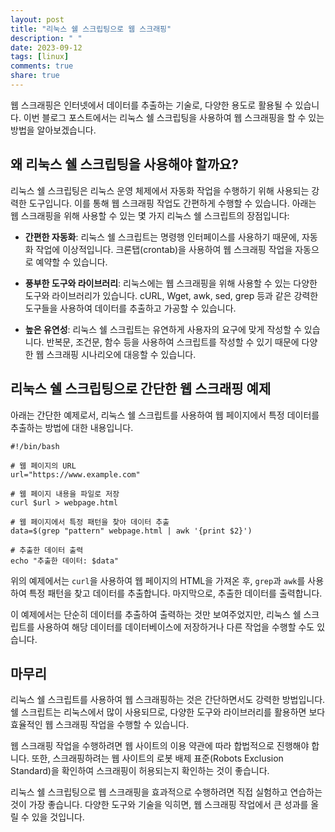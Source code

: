 ```yaml
---
layout: post
title: "리눅스 쉘 스크립팅으로 웹 스크래핑"
description: " "
date: 2023-09-12
tags: [linux]
comments: true
share: true
---
```


웹 스크래핑은 인터넷에서 데이터를 추출하는 기술로, 다양한 용도로 활용될 수 있습니다. 이번 블로그 포스트에서는 리눅스 쉘 스크립팅을 사용하여 웹 스크래핑을 할 수 있는 방법을 알아보겠습니다.

## 왜 리눅스 쉘 스크립팅을 사용해야 할까요?

리눅스 쉘 스크립팅은 리눅스 운영 체제에서 자동화 작업을 수행하기 위해 사용되는 강력한 도구입니다. 이를 통해 웹 스크래핑 작업도 간편하게 수행할 수 있습니다. 아래는 웹 스크래핑을 위해 사용할 수 있는 몇 가지 리눅스 쉘 스크립트의 장점입니다:

* **간편한 자동화**: 리눅스 쉘 스크립트는 명령행 인터페이스를 사용하기 때문에, 자동화 작업에 이상적입니다. 크론탭(crontab)을 사용하여 웹 스크래핑 작업을 자동으로 예약할 수 있습니다.

* **풍부한 도구와 라이브러리**: 리눅스에는 웹 스크래핑을 위해 사용할 수 있는 다양한 도구와 라이브러리가 있습니다. cURL, Wget, awk, sed, grep 등과 같은 강력한 도구들을 사용하여 데이터를 추출하고 가공할 수 있습니다.

* **높은 유연성**: 리눅스 쉘 스크립트는 유연하게 사용자의 요구에 맞게 작성할 수 있습니다. 반복문, 조건문, 함수 등을 사용하여 스크립트를 작성할 수 있기 때문에 다양한 웹 스크래핑 시나리오에 대응할 수 있습니다.

## 리눅스 쉘 스크립팅으로 간단한 웹 스크래핑 예제

아래는 간단한 예제로서, 리눅스 쉘 스크립트를 사용하여 웹 페이지에서 특정 데이터를 추출하는 방법에 대한 내용입니다.

```shell
#!/bin/bash

# 웹 페이지의 URL
url="https://www.example.com"

# 웹 페이지 내용을 파일로 저장
curl $url > webpage.html

# 웹 페이지에서 특정 패턴을 찾아 데이터 추출
data=$(grep "pattern" webpage.html | awk '{print $2}')

# 추출한 데이터 출력
echo "추출한 데이터: $data"
```

위의 예제에서는 `curl`을 사용하여 웹 페이지의 HTML을 가져온 후, `grep`과 `awk`를 사용하여 특정 패턴을 찾고 데이터를 추출합니다. 마지막으로, 추출한 데이터를 출력합니다.

이 예제에서는 단순히 데이터를 추출하여 출력하는 것만 보여주었지만, 리눅스 쉘 스크립트를 사용하여 해당 데이터를 데이터베이스에 저장하거나 다른 작업을 수행할 수도 있습니다.

## 마무리

리눅스 쉘 스크립트를 사용하여 웹 스크래핑하는 것은 간단하면서도 강력한 방법입니다. 쉘 스크립트는 리눅스에서 많이 사용되므로, 다양한 도구와 라이브러리를 활용하면 보다 효율적인 웹 스크래핑 작업을 수행할 수 있습니다.

웹 스크래핑 작업을 수행하려면 웹 사이트의 이용 약관에 따라 합법적으로 진행해야 합니다. 또한, 스크래핑하려는 웹 사이트의 로봇 배제 표준(Robots Exclusion Standard)을 확인하여 스크래핑이 허용되는지 확인하는 것이 좋습니다.

리눅스 쉘 스크립팅으로 웹 스크래핑을 효과적으로 수행하려면 직접 실험하고 연습하는 것이 가장 좋습니다. 다양한 도구와 기술을 익히면, 웹 스크래핑 작업에서 큰 성과를 올릴 수 있을 것입니다.